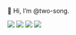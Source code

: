 👋 Hi, I’m @two-song.

<img src="https://img.shields.io/badge/Python-3766AB?style=flat-square&logo=Python&logoColor=white"/></a> <img src="https://img.shields.io/badge/Jupyter-F37626?style=flat-square&logo=Jupyter&logoColor=white"/></a> <img src="https://img.shields.io/badge/Tableau-E97627?style=flat-square&logo=Tableau&logoColor=white"/></a> <img src="https://img.shields.io/badge/R-276DC3?style=flat-square&logo=R&logoColor=white"/>

<!---
two-song/two-song is a ✨ special ✨ repository because its `README.md` (this file) appears on your GitHub profile.
You can click the Preview link to take a look at your changes.
--->
